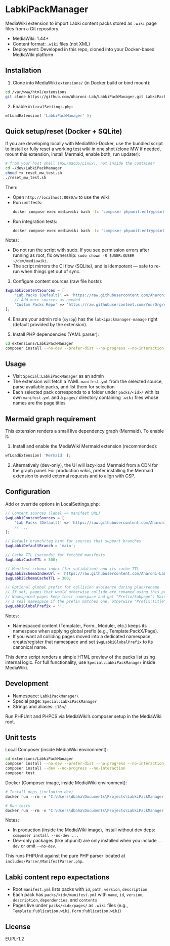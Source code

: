 LabkiPackManager
================

MediaWiki extension to import Labki content packs stored as `.wiki` page files from a Git repository.

- MediaWiki: 1.44+
- Content format: `.wiki` files (not XML)
- Deployment: Developed in this repo, cloned into your Docker-based MediaWiki platform

Installation
------------

1. Clone into MediaWiki `extensions/` (in Docker build or bind mount):

```bash
cd /var/www/html/extensions
git clone https://github.com/Aharoni-Lab/LabkiPackManager.git LabkiPackManager
```

2. Enable in `LocalSettings.php`:

```php
wfLoadExtension( 'LabkiPackManager' );
```

Quick setup/reset (Docker + SQLite)
-----------------------------------

If you are developing locally with MediaWiki-Docker, use the bundled script to install or fully reset a working test wiki in one shot (clone MW if needed, mount this extension, install Mermaid, enable both, run updater):

```bash
# from your host shell (WSL/macOS/Linux), not inside the container
cd ~/dev/LabkiPackManager
chmod +x reset_mw_test.sh
./reset_mw_test.sh
```

Then:

- Open `http://localhost:8080/w` to use the wiki
- Run unit tests:
  ```bash
  docker compose exec mediawiki bash -lc 'composer phpunit:entrypoint -- extensions/LabkiPackManager/tests/phpunit/unit'
  ```
- Run integration tests:
  ```bash
  docker compose exec mediawiki bash -lc 'composer phpunit:entrypoint -- extensions/LabkiPackManager/tests/phpunit/integration'
  ```

Notes:
- Do not run the script with sudo. If you see permission errors after running as root, fix ownership: `sudo chown -R $USER:$USER ~/dev/mediawiki`.
- The script mirrors the CI flow (SQLite), and is idempotent — safe to re-run when things get out of sync.

3. Configure content sources (raw file hosts):

```php
$wgLabkiContentSources = [
    'Lab Packs (Default)' => 'https://raw.githubusercontent.com/Aharoni-Lab/labki-packs/main/manifest.yml',
    // Add more sources as needed
    'Custom Packs Repo' => 'https://raw.githubusercontent.com/YourOrg/custom-packs/main/manifest.yml',
];
```

4. Ensure your admin role (`sysop`) has the `labkipackmanager-manage` right (default provided by the extension).

5. Install PHP dependencies (YAML parser):

```bash
cd extensions/LabkiPackManager
composer install --no-dev --prefer-dist --no-progress --no-interaction
```

Usage
-----

- Visit `Special:LabkiPackManager` as an admin
- The extension will fetch a YAML `manifest.yml` from the selected source, parse available packs, and list them for selection
- Each selected pack corresponds to a folder under `packs/<id>/` with its own `manifest.yml` and a `pages/` directory containing `.wiki` files whose names are the page titles

Mermaid graph requirement
-------------------------

This extension renders a small live dependency graph (Mermaid). To enable it:

1) Install and enable the MediaWiki Mermaid extension (recommended):

```php
wfLoadExtension( 'Mermaid' );
```

2) Alternatively (dev-only), the UI will lazy-load Mermaid from a CDN for the graph panel. For production wikis, prefer installing the Mermaid extension to avoid external requests and to align with CSP.

Configuration
-------------

Add or override options in LocalSettings.php:

```php
// Content sources (label => manifest URL)
$wgLabkiContentSources = [
    'Lab Packs (Default)' => 'https://raw.githubusercontent.com/Aharoni-Lab/labki-packs/main/manifest.yml',
    // ...
];

// Default branch/tag hint for sources that support branches
$wgLabkiDefaultBranch = 'main';

// Cache TTL (seconds) for fetched manifests
$wgLabkiCacheTTL = 300;

// Manifest schema index (for validation) and its cache TTL
$wgLabkiSchemaIndexUrl = 'https://raw.githubusercontent.com/Aharoni-Lab/labki-packs-tools/main/schema/index.json';
$wgLabkiSchemaCacheTTL = 300;

// Optional global prefix for collision avoidance during plan/rename
// If set, pages that would otherwise collide are renamed using this prefix
// Namespaced pages keep their namespace and get "Prefix/Subpage"; Main namespace uses
// a real namespace if the prefix matches one, otherwise "Prefix:Title"
$wgLabkiGlobalPrefix = '';
```

Notes:
- Namespaced content (Template:, Form:, Module:, etc.) keeps its namespace when applying global prefix (e.g., Template:PackX/Page).
- If you want all colliding pages moved into a dedicated namespace, create/register that namespace and set `$wgLabkiGlobalPrefix` to its canonical name.

 

This demo script renders a simple HTML preview of the packs list using internal logic. For full functionality, use `Special:LabkiPackManager` inside MediaWiki.

Development
-----------

- Namespace: `LabkiPackManager\`
- Special page: `Special:LabkiPackManager`
- Strings and aliases: `i18n/`

Run PHPUnit and PHPCS via MediaWiki’s composer setup in the MediaWiki root.

Unit tests
----------

Local Composer (inside MediaWiki environment):
```bash
cd extensions/LabkiPackManager
composer install --no-dev --prefer-dist --no-progress --no-interaction
composer install --dev --no-progress --no-interaction
composer test
```

Docker (Composer image, inside MediaWiki environment):
```powershell
# Install deps (including dev)
docker run --rm -v "C:\Users\dbaha\Documents\Projects\LabkiPackManager:/app" -w /app composer:2 install --prefer-dist --no-progress --no-interaction

# Run tests
docker run --rm -v "C:\Users\dbaha\Documents\Projects\LabkiPackManager:/app" -w /app composer:2 vendor/bin/phpunit -c phpunit.xml.dist
```

Notes:
- In production (inside the MediaWiki image), install without dev deps: `composer install --no-dev ...`
- Dev-only packages (like phpunit) are only installed when you include `--dev` or omit `--no-dev`.

This runs PHPUnit against the pure PHP parser located at `includes/Parser/ManifestParser.php`.

Labki content repo expectations
-------------------------------

- Root `manifest.yml` lists packs with `id`, `path`, `version`, `description`
- Each pack has `packs/<id>/manifest.yml` with `name`, `id`, `version`, `description`, `dependencies`, and `contents`
- Pages live under `packs/<id>/pages/` as `.wiki` files (e.g., `Template:Publication.wiki`, `Form:Publication.wiki`)

License
-------

 EUPL-1.2

